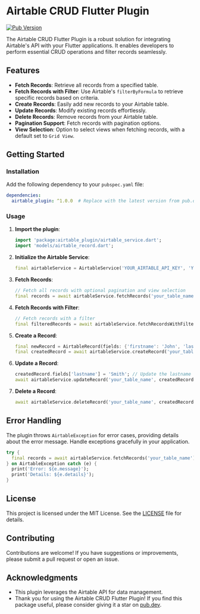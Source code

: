 # Airtable CRUD Flutter Plugin

[![Pub Version](https://img.shields.io/pub/v/airtable_plugin.svg)](https://pub.dev/packages/airtable_plugin)

The Airtable CRUD Flutter Plugin is a robust solution for integrating Airtable's API with your Flutter applications. It enables developers to perform essential CRUD operations and filter records seamlessly.

## Features

- **Fetch Records**: Retrieve all records from a specified table.
- **Fetch Records with Filter**: Use Airtable's `filterByFormula` to retrieve specific records based on criteria.
- **Create Records**: Easily add new records to your Airtable table.
- **Update Records**: Modify existing records effortlessly.
- **Delete Records**: Remove records from your Airtable table.
- **Pagination Support**: Fetch records with pagination options.
- **View Selection**: Option to select views when fetching records, with a default set to `Grid View`.

## Getting Started

### Installation

Add the following dependency to your `pubspec.yaml` file:

```yaml
dependencies:
  airtable_plugin: ^1.0.0  # Replace with the latest version from pub.dev
```

### Usage

1. **Import the plugin**:

   ```dart
   import 'package:airtable_plugin/airtable_service.dart';
   import 'models/airtable_record.dart';
   ```

2. **Initialize the Airtable Service**:

   ```dart
   final airtableService = AirtableService('YOUR_AIRTABLE_API_KEY', 'YOUR_BASE_ID');
   ```

3. **Fetch Records**:

   ```dart
   // Fetch all records with optional pagination and view selection
   final records = await airtableService.fetchRecords('your_table_name', paginate: false, view: 'your_view_name');
   ```

4. **Fetch Records with Filter**:

   ```dart
   // Fetch records with a filter
   final filteredRecords = await airtableService.fetchRecordsWithFilter('your_table_name', "AND({lastname} = 'User')", paginate: false, view: 'your_view_name');
   ```

5. **Create a Record**:

   ```dart
   final newRecord = AirtableRecord(fields: {'firstname': 'John', 'lastname': 'Doe'});
   final createdRecord = await airtableService.createRecord('your_table_name', newRecord);
   ```

6. **Update a Record**:

   ```dart
   createdRecord.fields['lastname'] = 'Smith'; // Update the lastname field
   await airtableService.updateRecord('your_table_name', createdRecord);
   ```

7. **Delete a Record**:

   ```dart
   await airtableService.deleteRecord('your_table_name', createdRecord.id);
   ```

## Error Handling

The plugin throws `AirtableException` for error cases, providing details about the error message. Handle exceptions gracefully in your application.

```dart
try {
  final records = await airtableService.fetchRecords('your_table_name');
} on AirtableException catch (e) {
  print('Error: ${e.message}');
  print('Details: ${e.details}');
}
```

## License

This project is licensed under the MIT License. See the [LICENSE](LICENSE) file for details.

## Contributing

Contributions are welcome! If you have suggestions or improvements, please submit a pull request or open an issue.

## Acknowledgments

- This plugin leverages the Airtable API for data management.
- Thank you for using the Airtable CRUD Flutter Plugin! If you find this package useful, please consider giving it a star on [pub.dev](https://pub.dev/packages/airtable_plugin).
